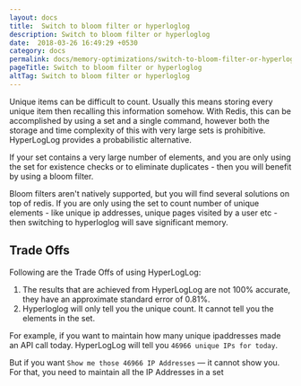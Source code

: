 ```yaml
---
layout: docs
title:  Switch to bloom filter or hyperloglog
description: Switch to bloom filter or hyperloglog
date:  2018-03-26 16:49:29 +0530
category: docs
permalink: docs/memory-optimizations/switch-to-bloom-filter-or-hyperloglog/
pageTitle: Switch to bloom filter or hyperloglog
altTag: Switch to bloom filter or hyperloglog
---
```


Unique items can be difficult to count. Usually this means storing every unique item then recalling this information somehow. With Redis, this can be accomplished by using a set and a single command, however both the storage and time complexity of this with very large sets is prohibitive. HyperLogLog provides a probabilistic alternative.

If your set contains a very large number of elements, and you are only using the set for existence checks or to eliminate duplicates - then you will benefit by using a bloom filter.

Bloom filters aren't natively supported, but you will find several solutions on top of redis. If you are only using the set to count number of unique elements - like unique ip addresses, unique pages visited by a user etc - then switching to hyperloglog will save significant memory.

## Trade Offs
Following are the Trade Offs of using HyperLogLog:
1. The results that are achieved from HyperLogLog are not 100% accurate, they have an approximate standard error of 0.81%.
2. Hyperloglog will only tell you the unique count. It cannot tell you the elements in the set.

For example, if you want to maintain how many unique ipaddresses made an API call today. HyperLogLog will tell you
`46966 unique IPs for today`.

But if you want `Show me those 46966 IP Addresses` — it cannot show you. For that, you need to maintain all the IP Addresses in a set
